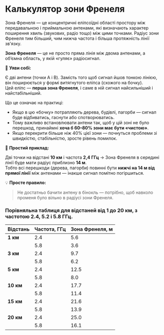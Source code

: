# Калькулятор зони Френеля

Зона Френеля — це концентричні еліпсоїдні області простору між передавальною і приймальною антенами, які визначають характер поширення хвиль (звукових, радіо тощо) між цими точками.
Радіус зони Френеля тим більший, чим нижча частота і більша протяжність лінії зв'язку.

**Зона Френеля** — це не просто пряма лінія між двома антенами, а об’ємна область, у якій «гуляє» радіосигнал.

🔑 **Уяви собі:**

Є дві антени (точки A і B). Замість того щоб сигнал йшов тонкою лінією, він поширюється у формі витягнутого еліпса (схожого на бочку).  
Цей еліпс — **перша зона Френеля**, і саме в ній сигнал найсильніший і найстабільніший.

Що це означає на практиці:

- Якщо в цю «бочку» потрапляють дерева, будівлі, пагорби — сигнал буде відбиватись, гаснути або спотворюватись.
- Тому важливо встановлювати антени так, щоб у цій зоні не було перешкод, принаймні **хоча б 60–80% зони має бути «чистою»**.
- Якщо перекрити більше ніж 40% цієї зони — почнуться проблеми зі швидкістю, стабільністю, зросте рівень помилок.

📌 **Простий приклад:** 

Дві точки на відстані **10 км** і частота **2,4 ГГц** →  Зона Френеля в середині лінії буде мати радіус приблизно **14 м**.  
Тобто всі перешкоди (дерева, пагорби) повинні бути **нижчі на 14 м від прямої лінії** між антенами — інакше сигнал помітно погіршиться.

💡 **Просте правило:**

> Не достатньо бачити антену в бінокль — потрібно, щоб навколо променя було вільно в радіусі зони Френеля.

### Порівняльна таблиця для відстаней від 1 до 20 км, з частотою 2.4, 5.2 і 5.8 ГГц.

| Відстань  | Частота, ГГц | Зона Френеля, м |
| --------- | ------------ | --------------- |
| **1 км**  | 2.4          | 5.6             |
|           | 5.8          | 3.6             |
| **3 км**  | 2.4          | 9.7             |
|           | 5.8          | 6.2             |
| **5 км**  | 2.4          | 12.5            |
|           | 5.8          | 8.0             |
| **10 км** | 2.4          | 17.7            |
|           | 5.8          | 11.4            |
| **15 км** | 2.4          | 21.6            |
|           | 5.8          | 13.9            |
| **20 км** | 2.4          | 25.0            |
|           | 5.8          | 16.1            |
